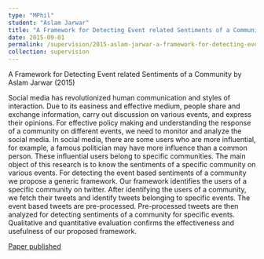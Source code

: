 ```yaml
---
type: "MPhil"
student: "Aslam Jarwar"
title: "A Framework for Detecting Event related Sentiments of a Community"
date: 2015-09-01
permalink: /supervision/2015-aslam-jarwar-a-framework-for-detecting-event-related-sentiments-of-a-community
collection: supervision
---
```

A Framework for Detecting Event related Sentiments of a Community by Aslam Jarwar (2015)

Social media has revolutionized human communication and styles of interaction. Due to its easiness and effective medium, people share and exchange information, carry out discussion on various events, and express their opinions. For effective policy making and understanding the response of a community on different events, we need to monitor and analyze the social media. In social media, there are some users who are more influential, for example, a famous politician may have more influence than a common person. These influential users belong to specific communities. The main object of this research is to know the sentiments of a specific community on various events. For detecting the event based sentiments of a community we propose a generic framework. Our framework identifies the users of a specific community on twitter. After identifying the users of a community, we fetch their tweets and identify tweets belonging to specific events. The event based tweets are pre-processed. Pre-processed tweets are then analyzed for detecting sentiments of a community for specific events. Qualitative and quantitative evaluation confirms the effectiveness and usefulness of our proposed framework.

[Paper published](/publication/2017-04-01-CommuniMents-A-Framework-for-Detecting-Community-Based-Sentiments-for-Events)
